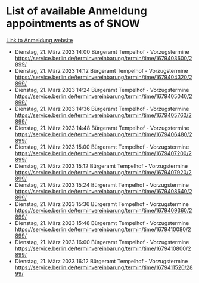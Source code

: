 # List of available Anmeldung appointments as of $NOW
[Link to Anmeldung website](https://service.berlin.de/terminvereinbarung/termin/tag.php?termin=1&anliegen[]=120686&dienstleisterlist=122210,122217,327316,122219,327312,122227,327314,122231,327346,122243,327348,122254,122252,329742,122260,329745,122262,329748,122271,327278,122273,327274,122277,327276,330436,122280,327294,122282,327290,122284,327292,122291,327270,122285,327266,122286,327264,122296,327268,150230,329760,122297,327286,122294,327284,122312,329763,122314,329775,122304,327330,122311,327334,122309,327332,317869,122281,327352,122279,329772,122283,122276,327324,122274,327326,122267,329766,122246,327318,122251,327320,122257,327322,122208,327298,122226,327300&herkunft=http%3A%2F%2Fservice.berlin.de%2Fdienstleistung%2F120686%2F)
- Dienstag, 21. März 2023 14:00 Bürgeramt Tempelhof - Vorzugstermine https://service.berlin.de/terminvereinbarung/termin/time/1679403600/2899/
- Dienstag, 21. März 2023 14:12 Bürgeramt Tempelhof - Vorzugstermine https://service.berlin.de/terminvereinbarung/termin/time/1679404320/2899/
- Dienstag, 21. März 2023 14:24 Bürgeramt Tempelhof - Vorzugstermine https://service.berlin.de/terminvereinbarung/termin/time/1679405040/2899/
- Dienstag, 21. März 2023 14:36 Bürgeramt Tempelhof - Vorzugstermine https://service.berlin.de/terminvereinbarung/termin/time/1679405760/2899/
- Dienstag, 21. März 2023 14:48 Bürgeramt Tempelhof - Vorzugstermine https://service.berlin.de/terminvereinbarung/termin/time/1679406480/2899/
- Dienstag, 21. März 2023 15:00 Bürgeramt Tempelhof - Vorzugstermine https://service.berlin.de/terminvereinbarung/termin/time/1679407200/2899/
- Dienstag, 21. März 2023 15:12 Bürgeramt Tempelhof - Vorzugstermine https://service.berlin.de/terminvereinbarung/termin/time/1679407920/2899/
- Dienstag, 21. März 2023 15:24 Bürgeramt Tempelhof - Vorzugstermine https://service.berlin.de/terminvereinbarung/termin/time/1679408640/2899/
- Dienstag, 21. März 2023 15:36 Bürgeramt Tempelhof - Vorzugstermine https://service.berlin.de/terminvereinbarung/termin/time/1679409360/2899/
- Dienstag, 21. März 2023 15:48 Bürgeramt Tempelhof - Vorzugstermine https://service.berlin.de/terminvereinbarung/termin/time/1679410080/2899/
- Dienstag, 21. März 2023 16:00 Bürgeramt Tempelhof - Vorzugstermine https://service.berlin.de/terminvereinbarung/termin/time/1679410800/2899/
- Dienstag, 21. März 2023 16:12 Bürgeramt Tempelhof - Vorzugstermine https://service.berlin.de/terminvereinbarung/termin/time/1679411520/2899/
